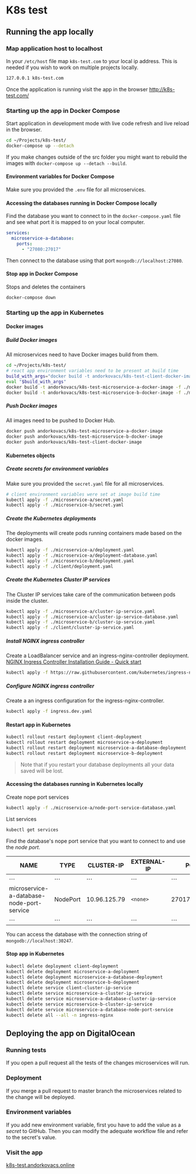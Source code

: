 # K8s test

## Running the app locally

### Map application host to localhost

In your `/etc/host` file map `k8s-test.com` to your local ip address. This is needed if you wish to work on multiple projects locally.

```bash
127.0.0.1 k8s-test.com
```

Once the application is running visit the app in the browser <http://k8s-test.com/>

### Starting up the app in Docker Compose

Start application in development mode with live code refresh and live reload in the browser.

```bash
cd ~/Projects/k8s-test/
docker-compose up --detach
```

If you make changes outside of the src folder you might want to rebuild the images with `docker-compose up --detach --build`.

#### Environment variables for Docker Compose

Make sure you provided the `.env` file for all microservices.

#### Accessing the databases running in Docker Compose locally

Find the database you want to connect to in the `docker-compose.yaml` file and see what port it is mapped to on your local computer.

```yaml
services:
  microservice-a-database:
    ports:
      - "27080:27017"
```

Then connect to the database using that port `mongodb://localhost:27080`.

#### Stop app in Docker Compose

Stops and deletes the containers

```bash
docker-compose down
```

### Starting up the app in Kubernetes

#### Docker images

##### Build Docker images

All microservices need to have Docker images build from them.

```bash
cd ~/Projects/k8s-test/
# react app environment variables need to be present at build time
build_with_args="docker build -t andorkovacs/k8s-test-client-docker-image -f ./client/Dockerfile $(cat ./client/.env | while read -r line; do out+="--build-arg \"$line\" "; done; echo $out;out="")./client/"
eval "$build_with_args"
docker build -t andorkovacs/k8s-test-microservice-a-docker-image -f ./microservice-a/Dockerfile ./microservice-a/
docker build -t andorkovacs/k8s-test-microservice-b-docker-image -f ./microservice-b/Dockerfile ./microservice-b/
```

##### Push Docker images

All images need to be pushed to Docker Hub.

```bash
docker push andorkovacs/k8s-test-microservice-a-docker-image
docker push andorkovacs/k8s-test-microservice-b-docker-image
docker push andorkovacs/k8s-test-client-docker-image
```

#### Kubernetes objects

##### Create secrets for environment variables

Make sure you provided the `secret.yaml` file for all microservices.

```bash
# client environment variables were set at image build time
kubectl apply -f ./microservice-a/secret.yaml
kubectl apply -f ./microservice-b/secret.yaml
```

##### Create the Kubernetes deployments

The deployments will create pods running containers made based on the docker images.

```bash
kubectl apply -f ./microservice-a/deployment.yaml
kubectl apply -f ./microservice-a/deployment-database.yaml
kubectl apply -f ./microservice-b/deployment.yaml
kubectl apply -f ./client/deployment.yaml
```

##### Create the Kubernetes Cluster IP services

The Cluster IP services take care of the communication between pods inside the cluster.

```bash
kubectl apply -f ./microservice-a/cluster-ip-service.yaml
kubectl apply -f ./microservice-a/cluster-ip-service-database.yaml
kubectl apply -f ./microservice-b/cluster-ip-service.yaml
kubectl apply -f ./client/cluster-ip-service.yaml
```

##### Install NGINX ingress controller

Create a LoadBalancer service and an ingress-nginx-controller deployment. [NGINX Ingress Controller Installation Guide - Quick start](https://kubernetes.github.io/ingress-nginx/deploy/#quick-start)

```bash
kubectl apply -f https://raw.githubusercontent.com/kubernetes/ingress-nginx/controller-v1.5.1/deploy/static/provider/cloud/deploy.yaml
```

##### Configure NGINX ingress controller

Create a an ingress configuration for the ingress-nginx-controller.

```bash
kubectl apply -f ingress.dev.yaml
```

#### Restart app in Kubernetes

```bash
kubectl rollout restart deployment client-deployment
kubectl rollout restart deployment microservice-a-deployment
kubectl rollout restart deployment microservice-a-database-deployment
kubectl rollout restart deployment microservice-b-deployment
```

> Note that if you restart your database deployments all your data saved will be lost.

#### Accessing the databases running in Kubernetes locally

Create nope port services

```bash
kubectl apply -f ./microservice-a/node-port-service-database.yaml
```

List services

```bash
kubectl get services
```

Find the database's nope port service that you want to connect to and use the _node port_.

| NAME                                      | TYPE     | CLUSTER-IP   | EXTERNAL-IP | PORT(S)             | AGE |
| ----------------------------------------- | -------- | ------------ | ----------- | ------------------- | --- |
| ⋯                                         | ⋯        | ⋯            | ⋯           | ⋯                   | ⋯   |
| microservice-a-database-node-port-service | NodePort | 10.96.125.79 | `<none>`    | 27017:**30247**/TCP | 48m |
| ⋯                                         | ⋯        | ⋯            | ⋯           | ⋯                   | ⋯   |

You can access the database with the connection string of `mongodb://localhost:30247`.

#### Stop app in Kubernetes

```bash
kubectl delete deployment client-deployment
kubectl delete deployment microservice-a-deployment
kubectl delete deployment microservice-a-database-deployment
kubectl delete deployment microservice-b-deployment
kubectl delete service client-cluster-ip-service
kubectl delete service microservice-a-cluster-ip-service
kubectl delete service microservice-a-database-cluster-ip-service
kubectl delete service microservice-b-cluster-ip-service
kubectl delete service microservice-a-database-node-port-service
kubectl delete all --all -n ingress-nginx
```

## Deploying the app on DigitalOcean

### Running tests

If you open a pull request all the tests of the changes microservices will run.

### Deployment

If you merge a pull request to master branch the microservices related to the change will be deployed.

### Environment variables

If you add new environment variable, first you have to add the value as a _secret_ to GitHub. Then you can modify the adequate workflow file and refer to the secret's value.

### Visit the app

[k8s-test.andorkovacs.online](http://k8s-test.andorkovacs.online/)
